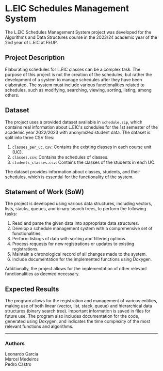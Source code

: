 # L.EIC Schedules Management System

The L.EIC Schedules Management System project was developed for the Algorithms and Data Structures course in the 2023/24 academic year of the 2nd year of L.EIC at FEUP.

## Project Description

Elaborating schedules for L.EIC classes can be a complex task. The purpose of this project is not the creation of the schedules, but rather the development of a system to manage schedules after they have been elaborated. The system must include various functionalities related to schedules, such as modifying, searching, viewing, sorting, listing, among others.

## Dataset

The project uses a provided dataset available in `schedule.zip`, which contains real information about L.EIC's schedules for the 1st semester of the academic year 2022/2023 with anonymized student data. The dataset is split into three CSV files:

1. `classes_per_uc.csv`: Contains the existing classes in each course unit (UC).
2. `classes.csv`: Contains the schedules of classes.
3. `students_classes.csv`: Contains the classes of the students in each UC.

The dataset provides information about classes, students, and their schedules, which is essential for the functionality of the system.

## Statement of Work (SoW)

The project is developed using various data structures, including vectors, lists, stacks, queues, and binary search trees, to perform the following tasks:

1. Read and parse the given data into appropriate data structures.
2. Develop a schedule management system with a comprehensive set of functionalities.
3. Perform listings of data with sorting and filtering options.
4. Process requests for new registrations or updates to existing registrations.
5. Maintain a chronological record of all changes made to the system.
6. Include documentation for the implemented functions using Doxygen.

Additionally, the project allows for the implementation of other relevant functionalities as deemed necessary.

## Expected Results

The program allows for the registration and management of various entities, making use of both linear (vector, list, stack, queue) and hierarchical data structures (binary search tree). Important information is saved in files for future use. The program also includes documentation for the code, generated using Doxygen, and indicates the time complexity of the most relevant functions and algorithms.

---

### Authors

Leonardo Garcia  
Marcel Medeiros  
Pedro Castro